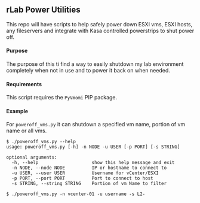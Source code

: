 ## rLab Power Utilities
This repo will have scripts to help safely power down ESXI vms, ESXI hosts, any fileservers and integrate with Kasa controlled powerstrips to shut power off.

#### Purpose
The purpose of this ti find a way to easily shutdown my lab environment completely when not in use and to power it back on when needed.

#### Requirements
This script requires the `PyVmomi` PIP package.

#### Example
For `poweroff_vms.py` it can shutdown a specified vm name, portion of vm name or all vms.

```
$ ./poweroff_vms.py --help
usage: poweroff_vms.py [-h] -n NODE -u USER [-p PORT] [-s STRING]

optional arguments:
  -h, --help                    show this help message and exit
  -n NODE, --node NODE          IP or hostname to connect to
  -u USER, --user USER          Username for vCenter/ESXI
  -p PORT, --port PORT          Port to connect to host
  -s STRING, --string STRING    Portion of vm Name to filter

$ ./poweroff_vms.py -n vcenter-01 -u username -s L2-

```


